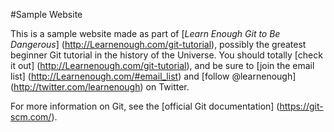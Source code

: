 
#Sample Website

This is a sample website made as part of [*Learn Enough Git to Be Dangerous*] (http://Learnenough.com/git-tutorial), possibly the greatest beginner Git tutorial in the history of the Universe. You should totally [check it out] (http://Learnenough.com/git-tutorial),
and be sure to [join the email list] (http://Learnenough.com/#email_list) and [follow @learnenough] (http://twitter.com/learnenough) on Twitter.

For more information on Git, see the
[official Git documentation] (https://git-scm.com/).
